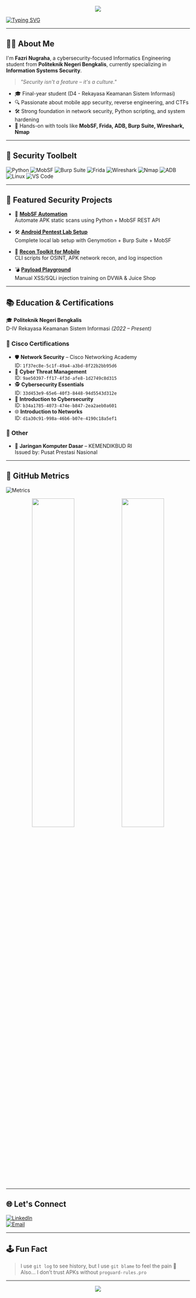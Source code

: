 <!-- Banner Header -->
<p align="center">
  <img src="https://capsule-render.vercel.app/api?type=waving&color=0:0f2027,50:203a43,100:2c5364&height=200&section=header&text=Fazri%20Nugraha%20🛡️&fontSize=40&fontColor=ffffff" />
</p>

[![Typing SVG](https://readme-typing-svg.herokuapp.com?font=Fira+Code&pause=1000&color=38F4DB&vCenter=true&width=435&lines=Cybersecurity+Enthusiast;Mobile+App+Pentester;CTF+Player+%F0%9F%90%9B;Python+for+Security+Automation)](https://git.io/typing-svg)

---

## 👨‍💻 About Me

I'm **Fazri Nugraha**, a cybersecurity-focused Informatics Engineering student from **Politeknik Negeri Bengkalis**, currently specializing in **Information Systems Security**.

> *"Security isn't a feature – it's a culture."*

- 🎓 Final-year student (D4 - Rekayasa Keamanan Sistem Informasi)
- 🔍 Passionate about mobile app security, reverse engineering, and CTFs
- 🛠️ Strong foundation in network security, Python scripting, and system hardening
- 📲 Hands-on with tools like **MobSF, Frida, ADB, Burp Suite, Wireshark, Nmap**

---

## 🔐 Security Toolbelt

![Python](https://img.shields.io/badge/-Python-000?style=flat&logo=python)
![MobSF](https://img.shields.io/badge/-MobSF-2E86C1?style=flat&logo=android)
![Burp Suite](https://img.shields.io/badge/-Burp_Suite-F57900?style=flat)
![Frida](https://img.shields.io/badge/-Frida-34495E?style=flat)
![Wireshark](https://img.shields.io/badge/-Wireshark-164D94?style=flat)
![Nmap](https://img.shields.io/badge/-Nmap-000?style=flat)
![ADB](https://img.shields.io/badge/-ADB-222?style=flat&logo=android)
![Linux](https://img.shields.io/badge/-Linux-000?style=flat&logo=linux)
![VS Code](https://img.shields.io/badge/-VS%20Code-05122A?style=flat&logo=visual-studio-code)

---

## 📁 Featured Security Projects

- 🔐 **[MobSF Automation](https://github.com/fazrinugraha579/mobsf-automation)**  
  Automate APK static scans using Python + MobSF REST API

- 🛠️ **[Android Pentest Lab Setup](https://github.com/fazrinugraha579/pentest-lab-android)**  
  Complete local lab setup with Genymotion + Burp Suite + MobSF

- 🎯 **[Recon Toolkit for Mobile](https://github.com/fazrinugraha579/mobile-recon)**  
  CLI scripts for OSINT, APK network recon, and log inspection

- 💣 **[Payload Playground](https://github.com/fazrinugraha579/payload-playground)**  
  Manual XSS/SQLi injection training on DVWA & Juice Shop

---

## 📚 Education & Certifications

🎓 **Politeknik Negeri Bengkalis**  
D-IV Rekayasa Keamanan Sistem Informasi *(2022 – Present)*

### 📜 Cisco Certifications
- 🛡️ **Network Security** – Cisco Networking Academy  
  ID: `1f37ec8e-5c1f-49a4-a3bd-8f22b2bb95d6`
- 🚨 **Cyber Threat Management**  
  ID: `9ae50397-ff17-4f3d-afe8-1d2749c8d315`
- 🕵️ **Cybersecurity Essentials**  
  ID: `33d453e9-65e6-40f3-8448-94d5543d312e`
- 🔐 **Introduction to Cybersecurity**  
  ID: `b34a1785-4073-474e-b847-2ea2aeb0a601`
- 🌐 **Introduction to Networks**  
  ID: `d1a30c91-998a-46b6-b07e-4190c18a5ef1`

### 🧾 Other
- 🧠 **Jaringan Komputer Dasar** – KEMENDIKBUD RI  
  Issued by: Pusat Prestasi Nasional

---

## 🧠 GitHub Metrics

![Metrics](https://raw.githubusercontent.com/fazrinugraha579/fazrinugraha579/main/github-metrics.svg)

<p align="center">
  <img src="https://github-readme-stats.vercel.app/api?username=fazrinugraha579&show_icons=true&theme=radical" width="48%" />
  <img src="https://github-readme-streak-stats.herokuapp.com?user=fazrinugraha579&theme=radical&date_format=M%20j%5B%2C%20Y%5D" width="48%" />
</p>

---

## 🌐 Let's Connect

[![LinkedIn](https://img.shields.io/badge/LinkedIn-fazri--nugraha--5b5685249-blue?style=flat&logo=linkedin)](https://www.linkedin.com/in/fazri-nugraha-5b5685249/)  
[![Email](https://img.shields.io/badge/Email-fazrinugraha579@gmail.com-red?style=flat)](mailto:fazrinugraha579@gmail.com)

---

## 🕹️ Fun Fact

> I use `git log` to see history, but I use `git blame` to feel the pain 🤖  
> Also… I don’t trust APKs without `proguard-rules.pro`

---

<p align="center">
  <img src="https://capsule-render.vercel.app/api?type=waving&color=0:0f2027,50:203a43,100:2c5364&height=100&section=footer"/>
</p>
